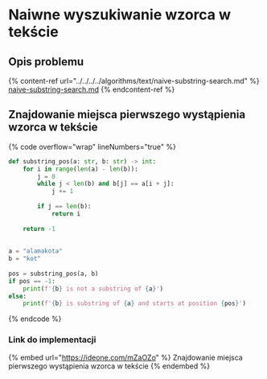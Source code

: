 # Naiwne wyszukiwanie wzorca w tekście

## Opis problemu

{% content-ref url="../../../../algorithms/text/naive-substring-search.md" %}
[naive-substring-search.md](../../../../algorithms/text/naive-substring-search.md)
{% endcontent-ref %}

## Znajdowanie miejsca pierwszego wystąpienia wzorca w tekście 

{% code overflow="wrap" lineNumbers="true" %}
```python
def substring_pos(a: str, b: str) -> int:
    for i in range(len(a) - len(b)):
        j = 0
        while j < len(b) and b[j] == a[i + j]:
            j += 1
 
        if j == len(b):
            return i
 
    return -1
 
 
a = "alamakota"
b = "kot"
 
pos = substring_pos(a, b)
if pos == -1:
    print(f'{b} is not a substring of {a}')
else:
    print(f'{b} is substring of {a} and starts at position {pos}')
```
{% endcode %}

### Link do implementacji

{% embed url="https://ideone.com/mZaOZo" %}
Znajdowanie miejsca pierwszego wystąpienia wzorca w tekście
{% endembed %}
